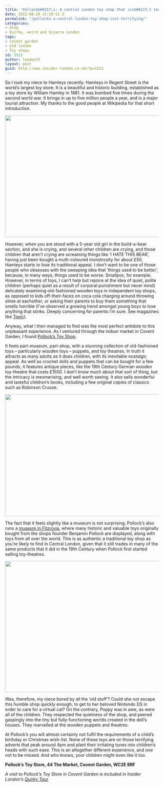 ```yaml
---
title: 'Pollock&#8217;s: A central London toy shop that isn&#8217;t terrifying'
date: 2012-08-29 11:19:11 Z
permalink: "/pollocks-a-central-london-toy-shop-isnt-terrifying/"
categories:
- blog
- Quirky, weird and bizarre London
tags:
- covent garden
- old london
- Toy shops
id: 1523
author: london75
layout: post
guid: http://www.insider-london.co.uk/?p=1523
---
```


So I took my niece to Hamleys recently. Hamleys in Regent Street is the world&#8217;s largest toy store. It is a beautiful and historic building, established as a toy store by William Hamley in 1881. It was bombed five times during the second world war. It brings in up to five million people a year, and is a major tourist attraction. My thanks to the good people at Wikipedia for that short introduction.

<p style="text-align: center">
  <a href="/wp-content/uploads/2012/08/Hamleys.jpg"><img class="aligncenter  wp-image-1525" src="/wp-content/uploads/2012/08/Hamleys.jpg" alt="" width="569" height="400" /></a>
</p>

<div>
  <p>
    However, when you are stood with a 5-year old girl in the build-a-bear section, and she is crying, and several other children are crying, and those children that aren&#8217;t crying are screaming things like &#8216;I HATE THIS BEAR&#8217;, having just been bought a multi-coloured monstrosity for about £50, Hamleys starts to lose its traditional appeal. I don&#8217;t want to be one of those people who obsesses with the sweeping idea that &#8216;things used to be better&#8217;, because, in many ways, things used to be worse. Smallpox, for example. However, in terms of toys, I can&#8217;t help but rejoice at the idea of quiet, polite children (perhaps quiet as a result of corporal punishment but never mind) delicately examining old-fashioned wooden toys in independent toy shops, as opposed to kids off-their-faces on coca cola charging around throwing slime at eachother, or asking their parents to buy them something that smells horrible (I&#8217;ve observed a growing trend amongst young boys to love anything that stinks. Deeply concerning for parents I&#8217;m sure. See magazines like <a href="http://www.toxicmag.co.uk/">Toxic</a>).
  </p>
  
  <p>
    Anyway, what I then managed to find was the most perfect antidote to this unpleasant experience. As I ventured through the indoor market in Covent Garden, I found <a href="http://www.pollocks-coventgarden.co.uk/">Pollock&#8217;s Toy Shop</a>.
  </p>
  
  <p>
    It feels part-museum, part-shop, with a stunning collection of old-fashioned toys &#8211; particularly wooden toys &#8211; puppets, and toy theatres. In truth it attracts as many adults as it does children, with its inevitable nostalgic appeal. As well as crochet dolls and puppets that can be bought for a few pounds, it features antique pieces, like the 19th Century German wooden toy-theatre that costs £1500. I don&#8217;t know much about that sort of thing, but the intricacy is mesmerising, and well worth seeing. It also sells wonderful and tasteful children&#8217;s books, including a few original copies of classics such as Robinson Crusoe.
  </p>
  
  <p style="text-align: center">
    <a href="/wp-content/uploads/2012/08/toy-theatre.jpg"><img class="aligncenter  wp-image-1526" src="/wp-content/uploads/2012/08/toy-theatre.jpg" alt="" width="569" height="400" /></a>
  </p>
  
  <p>
    The fact that it feels slightly like a museum is not surprising; Pollock&#8217;s also runs a <a href="http://www.pollockstoymuseum.com/history.html">museum in Fitzrovia</a>, where many historic and valuable toys originally bought from the shops founder Benjamin Pollock are displayed, along with toys from all over the world. This is as authentic a traditional toy shop as you&#8217;re likely to find in Central London, given that it still trades in many of the same products that it did in the 19th Century when Pollock first started selling toy-theatres.
  </p>
  
  <p style="text-align: center">
    <a href="/wp-content/uploads/2012/08/Pollocks-Toy-Museum3.png"><img class="aligncenter  wp-image-1527" src="/wp-content/uploads/2012/08/Pollocks-Toy-Museum3.png" alt="" width="569" height="430" /></a>
  </p>
  
  <p>
    Was, therefore, my niece bored by all the &#8216;old stuff&#8217;? Could she not escape this humble shop quickly enough, to get to her beloved Nintendo DS in order to care for a virtual cat? On the contrary, Poppy was in awe, as were all of the children. They respected the quietness of the shop, and peered gaspingly into the tiny but fully-functioning worlds created in the doll&#8217;s houses. They marvelled at the wooden puppets and theatres.
  </p>
  
  <p>
    At Pollock&#8217;s you will almost certainly not fulfil the requirements of a child&#8217;s birthday or Christmas wish-list. None of these toys are on those terrifying adverts that peak around 4pm and plant their irritating tunes into children&#8217;s heads with such ease. This is an altogether different experience, and one not to be missed. And who knows, your children might even like it too.
  </p>
  
  <p>
    <strong>Pollock&#8217;s Toy Store, 44 The Market, Covent Garden, WC2E 8RF</strong>
  </p>
  
  <p>
    <em>A visit to Pollock&#8217;s Toy Store in Covent Garden is included in Insider London&#8217;s <a href="http://www.insider-london.co.uk/quirky-weird-london-walking-tours/">Quirky Tour</a></em>
  </p>
</div>
